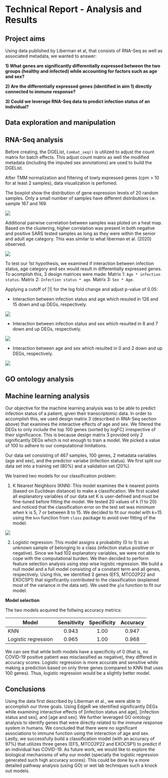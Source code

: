 # Technical Report - Analysis and Results 

## Project aims 
Using data published by Liberman et al, that consists of RNA-Seq as well as associated metadata, we wanted to answer:

**1) What genes are significantly differentially expressed between the two groups (healthy and infected) while accounting for factors such as age and sex?**

**2) Are the differentially expressed genes (identified in aim 1) directly connected to immune response?**

**3) Could we leverage RNA-Seq data to predict infection status of an individual?**

## Data exploration and manipulation 

## RNA-Seq analysis

Before creating, the DGEList, `Combat_seq()` is utilized to adjust the count matrix for batch effects. This adjust count matrix as well the modified metadata (including the imputed sex annotations) are used to build the DGEList. 

After TMM normalization and filtering of lowly expressed genes (cpm > 10 for at least 2 samples), data visualization is perfomed. 

The boxplot show the distribution of gene expression levels of 20 random samples. Only a small number of samples have different distributions i.e. sample 167 and 169.

![](https://github.com/STAT540-UBC-2022/project-team-11/blob/580decab757e78a930b6954cbb1988a954c6f572/Results/Plots/box_plot.jpg)

Additional pairwise correlation between samples was ploted on a heat map. Based on the clustering, higher correlation was present in both negative and positive SARS tested samples as long as they were within the senior and adult age category. This was similar to what liberman et al. (2020) observed.

![](https://github.com/STAT540-UBC-2022/project-team-11/blob/dc53ae687dd40eb342cfcfafd5c49cee6f15f213/Results/Plots/heatmap.png)

To test our 1st hypothesis, we examined if interaction between infection status, age category and sex would result in differentially expressed genes. To acomplish this, 3 design matrices were made:
Matrix 1: `Age * infection status`.
Matrix 2: `Infection status * age`.
Matrix 3: `Sex * Age`.

Applying a cutoff of |1| for the log fold change and adjust p-value of 0.05: 

- Interaction between infection status and age which resuted in 126 and 15 down and up DEGs, respectively.

![](https://github.com/STAT540-UBC-2022/project-team-11/blob/263abeff2f45447b7568219d6215f820a1164090/Results/Plots/MD_1.png)

- Interaction between infection status and sex which resulted in 8 and 7 down and up DEGs, respectively.

![](https://github.com/STAT540-UBC-2022/project-team-11/blob/263abeff2f45447b7568219d6215f820a1164090/Results/Plots/MD_2.png)

- Interaction between age and sex which resulted in 0 and 2 down and up DEGs, respectively. 

![](https://github.com/STAT540-UBC-2022/project-team-11/blob/263abeff2f45447b7568219d6215f820a1164090/Results/Plots/MD_3.png)


## GO ontology analysis

## Machine learning analysis

Our objective for the machine learning analysis was to be able to predict infection status of a patient, given their transcriptomic data. In order to accomplish this, we used design matrix 3 (described in RNA-Seq section above) that examines the interactive effects of age and sex. We filtered the DEGs to only include the top 100 genes (sorted by logFC) irrespective of their significance. This is because design matrix 3 provided only 2 significantly DEGs which is not enough to train a model. We picked a value of 100 to adhere to our computational limitations. 

Our data set consisting of 467 samples, 100 genes, 2 metadata variables (age and sex), and the predictor variabe (infection status). We first split our data set into a training set (80%) and a validation set (20%).

We trained two models for our classification problem:

1) K Nearest Neighbors (KNN): This model examines the k nearest points (based on Euclidean distance) to make a classification. We first scaled all explanatory variables of our data set K is user-defined and must be fine-tuned before fitting the model. We tested 20 values of k (1 to 20) and noticed that the classification error on the test set was minimum when k is 5, 7 or between 8 to 15. We decided to fit our model with k=15 using the `knn` function from `class` package to avoid over fitting of the model. 

![](../Results/Plots/ML.png)

2) Logistic regression: This model assigns a probability (0 to 1) to an unknown sample of belonging to a class (infection status positive or negative). Since we had 102 explanatory variables, we were not able to cope with the computational burden. We then decided to perform feature selection analysis using step wise logistic regression. We build a null model and a full model consisting of a constant term and all genes, respectively. Using this, we identified 3 genes (EFS, MTCO2P22 and EXOC5P1) that significantly contributed to the classification (explained most of the variance in the data set). We used the `glm` function to fit our model. 

**Model selection**

The two models acquired the follwing accuracy metrics: 

| Model         | Sensitivity   | Specificity  | Accuracy |
| ------------- |:-------------:| :-----:| :--------------: |
| KNN           | 0.943 | 1.00 | 0.947 |
| Logistic regression      | 0.965 | 1.00 | 0.968 |

We can see that while both models have a specificity of 0 (that is, no COVID-19 positive patient was misclassified as negative), they differed in accuracy scores. Logistic regression is more accurate and sensitive while making a prediction based on only three genes (compared to KNN that uses 100 genes). Thus, logistic regression would be a slightly better model.

## Conclusions 

Using the data first described by Liberman et al., we were able to accomplish our three goals. Using EdgeR we identified significantly DEGs while examining interactive effects of [infection status and age], [infection status and sex], and [age and sex]. We further leveraged GO ontology analysis to identify genes that were directly related to the immune response system in humans. We concluded that there were no significant associations to immune function using the interaction of age and sex. Lastly, we successfully build a classification model (with an accuracy of 97%) that utilizes three genes (EFS, MTCO2P22 and EXOC5P1) to predict if an individual has COVID-19.
As future work, we would like to explore the biological mechanisms of why our model (specially the logistic regression generated such high accuracy scores). This could be done by a more detailed pathway analysis (using GO) or wet lab techniques such a knock out models. 

